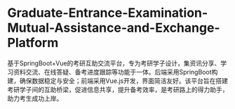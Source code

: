 # Graduate-Entrance-Examination-Mutual-Assistance-and-Exchange-Platform
基于SpringBoot+Vue的考研互助交流平台，专为考研学子设计，集资讯分享、学习资料交流、在线答疑、备考进度跟踪等功能于一体。后端采用SpringBoot构建，确保数据稳定与安全；前端采用Vue.js开发，界面简洁友好。该平台旨在搭建考研学子间的互助桥梁，促进信息共享，提升备考效率，是考研路上的得力助手，助力考生成功上岸。
